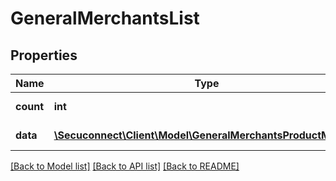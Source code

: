 # GeneralMerchantsList

## Properties
Name | Type | Description | Notes
------------ | ------------- | ------------- | -------------
**count** | **int** | Number of existing general merchants | 
**data** | [**\Secuconnect\Client\Model\GeneralMerchantsProductModel[]**](GeneralMerchantsProductModel.md) | GET General/Merchants | 

[[Back to Model list]](../README.md#documentation-for-models) [[Back to API list]](../README.md#documentation-for-api-endpoints) [[Back to README]](../README.md)


